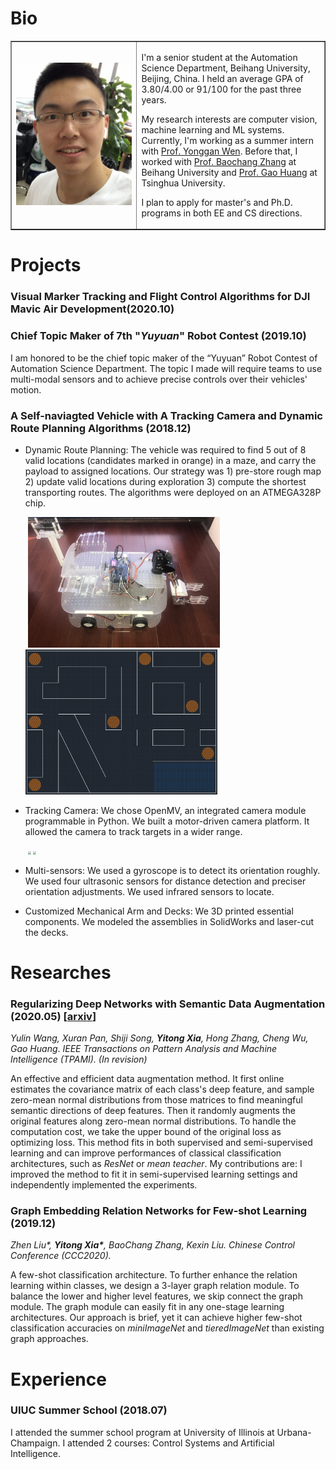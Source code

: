 # Bio
<div>
<table border="1">
<td width="40%">
<img src="./selfie.jpg" style="zoom:100%;" />
</td>
    
<td width="60%">
<p>
I'm a senior student at the Automation Science Department, Beihang University, Beijing, China. I held an average GPA of 3.80/4.00 or 91/100 for the past three years.
</p>  
<p>
My research interests are computer vision, machine learning and ML systems. Currently, I'm working as a summer intern with <a href="https://www.ntu.edu.sg/home/ygwen/">Prof. Yonggan Wen</a>. Before that, I worked with <a href="https://scholar.google.co.jp/citations?user=WH0J_34AAAAJ&hl=en&oi=ao">Prof. Baochang Zhang</a> at Beihang University and <a href="http://www.gaohuang.net/">Prof. Gao Huang</a> at Tsinghua University.
</p>
<p>       
I plan to apply for master's and Ph.D. programs in both EE and CS directions.
</p>
</td>
</table>
</div>



# Projects
### Visual Marker Tracking and Flight Control Algorithms for DJI Mavic Air Development(2020.10)


### Chief Topic Maker of 7th "_Yuyuan_" Robot Contest  (2019.10)

I am honored to be the chief topic maker of the “Yuyuan” Robot Contest of Automation Science Department. The topic I made will require teams to use multi-modal sensors and to achieve precise controls over their vehicles' motion.

### A Self-naviagted Vehicle with A Tracking Camera and Dynamic Route Planning Algorithms (2018.12)

-   Dynamic Route Planning: The vehicle was required to find 5 out of 8 valid locations (candidates marked in orange) in a maze, and carry the payload to assigned locations. Our strategy was 1) pre-store rough map 2) update valid locations during exploration 3) compute the shortest transporting routes. The algorithms were deployed on an ATMEGA328P chip.

    ​					<img src="sideview.jpg" style="zoom:30%;" />     <img src="maze.jpg" style="zoom:30%;" />


-   Tracking Camera: We chose OpenMV, an integrated camera module programmable in Python. We built a motor-driven camera platform. It allowed the camera to track targets in a wider range. 

    ​                   <img src="tracking 00_00_04-00_00_11.gif" style="zoom:30%;" />     <img src="tracking detail 00_00_00-00_00_06.gif" style="zoom:30%;" />

-   Multi-sensors: We used a gyroscope is to detect its orientation roughly. We used four ultrasonic sensors for distance detection and preciser orientation adjustments. We used infrared sensors to locate.

-   Customized Mechanical Arm and Decks: We 3D printed essential components. We modeled the assemblies in SolidWorks and laser-cut the decks.



# Researches
### Regularizing Deep Networks with Semantic Data Augmentation (2020.05) [<a href="https://arxiv.org/abs/2007.10538">arxiv</a>]

*Yulin Wang, Xuran Pan, Shiji Song, **Yitong Xia**, Hong Zhang, Cheng Wu, Gao Huang*. *IEEE Transactions on Pattern Analysis and Machine Intelligence (TPAMI). (In revision)*

An effective and efficient data augmentation method. It first online estimates the covariance matrix of each class's deep feature, and sample zero-mean normal distributions from those matrices to find meaningful semantic directions of deep features. Then it randomly augments the original features along zero-mean normal distributions. To handle the computation cost, we take the upper bound of the original loss as optimizing loss. This method fits in both supervised and semi-supervised learning and can improve performances of classical classification architectures, such as *ResNet* or *mean teacher*. My contributions are: I improved the method to fit it in semi-supervised learning settings and independently implemented the experiments.

### Graph Embedding Relation Networks for Few-shot Learning (2019.12)

_Zhen Liu*, **Yitong Xia\***, BaoChang Zhang, Kexin Liu. Chinese Control Conference (CCC2020)._

A few-shot classification architecture. To further enhance the relation learning within classes, we design a 3-layer graph relation module. To balance the lower and higher level features, we skip connect the graph module. The graph module can easily fit in any one-stage learning architectures. Our approach is brief, yet it can achieve higher few-shot classification accuracies on _miniImageNet_ and _tieredImageNet_ than existing graph approaches.

# Experience
### UIUC Summer School (2018.07)

I attended the summer school program at University of Illinois at Urbana-Champaign. I attended 2 courses: Control Systems and Artificial Intelligence.

